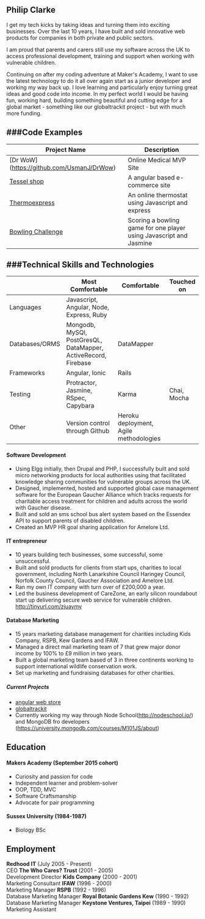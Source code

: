 ## Philip Clarke

I get my tech kicks by taking ideas and turning them into exciting businesses.  Over the last 10 years, I have built and sold innovative web products for companies in both private and public sectors.  

I am proud that parents and carers still use my software across the UK to access professional development, training and support when working with vulnerable children.  

Continuing on after my coding adventure at Maker's Academy, I want to use the latest technology to do it all over again start as a junior developer and working my way back up. I love learning and particularly enjoy turning great ideas and good code into income.  In my perfect world I would be having fun, working hard, building something beautiful and cutting edge for a global market - something like our globaltrackit project - but with much more funding.

###Code Examples
-------------
|Project Name | Description |
|-------------|-------------|
|[Dr WoW] (https://github.com/UsmanJ/DrWow)|Online Medical MVP Site|
|[Tessel shop](https://github.com/phillipclarke29/tessel)|A angular based e-commerce site|
|[Thermoexpress](https://github.com/phillipclarke29/thermoexpress)|An online thermostat using Javascript and express|
|[Bowling Challenge](https://github.com/phillipclarke29/bowling-challenge)|Scoring a bowling game for one player using Javascript and Jasmine|

###Technical Skills and Technologies
---------------------------------
| |Most Comfortable|Comfortable|Touched on|
|---------|----------------|-------------------|------------------------------|
|Languages|Javascript, Angular, Node, Express, Ruby
|Databases/ORMS|Mongodb, MySQl, PostGresQL, DataMapper, ActiveRecord, Firebase| DataMapper                |
|Frameworks|Angular, Ionic |Rails|                    |
|Testing|Protractor, Jasmine, RSpec, Capybara|Karma| Chai, Mocha|
|Other|Version control through Github|Heroku deployment, Agile methodologies| |


#### Software Development

- Using Elgg initially, then Drupal and PHP, I successfully built and sold micro networking products for local authorities using that facilitated knowledge sharing communities for vulnerable groups across the UK.
- Designed, implemented, hosted and supported global case management software for the European Gaucher Alliance which tracks requests for charitable access treatment for children and adults across the world with Gaucher disease.
- Built and sold an sms school bus alert system based on the Essendex API to support parents of disabled children.
- Created an MVP HR goal sharing application for Amelore Ltd.


#### IT entrepreneur

- 10 years building tech businesses, some successful, some unsuccessful.
- Built and sold products for clients from start ups, charities to local government, including North Lanarkshire Council Haringey Council, Norfolk County Council, Gaucher Association and Amelore Ltd.
- Ran my own IT company with turn over of £200,000 a year.
- Led the business development of CareZone, an early silicon roundabout start up delivering secure web service for vulnerable children. http://tinyurl.com/zjuaymy


#### Database Marketing

- 15 years marketing database management for charities including Kids Company, RSPB, Kew Gardens and IFAW.
- Managed a direct mail marketing team of 7 that grew major donor income by 100% to £9 million in two years.
- Built a global marketing team based of 3 in three continents working to support international wildlife conservation work.
- Set up marketing and fundraising databases for other charities.

##### Current Projects

- [angular web store](http://www.tessel.co.uk)
- [globaltrackit](http://www.globaltrackit.com)
- Currently working my way through Node School(http://nodeschool.io/) and MongoDB fro developers (https://university.mongodb.com/courses/M101JS/about)


## Education

#### Makers Academy (September 2015 cohort)

- Curiosity and passion for code
- Independent learner and problem-solver
- OOP, TDD, MVC
- Software Craftsmanship
- Advocate for pair programming

#### Sussex University (1984-1987)

- Biology BSc

## Employment

**Redhood IT** (July 2005 - Present)    
CEO
**The Who Cares? Trust** (2001 - 2005)   
Development Director
**Kids Company** (2000 - 2001)   
Marketing Consultant
**IFAW** (1996 - 2000)   
Marketing Manager
**RSPB** (1992 - 1996)   
Database Marketing Manager
**Royal Botanic Gardens Kew** (1990 - 1992)   
Database Marketing Manager
**Keystone Ventures, Taipei** (1989 - 1990)   
Marketing Assistant
